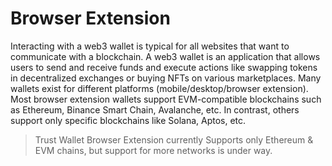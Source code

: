 # Browser Extension

Interacting with a web3 wallet is typical for all websites that want to communicate with a blockchain. A web3 wallet is an application that allows users to send and receive funds and execute actions like swapping tokens in decentralized exchanges or buying NFTs on various marketplaces. Many wallets exist for different platforms (mobile/desktop/browser extension). Most browser extension wallets support EVM-compatible blockchains such as Ethereum, Binance Smart Chain, Avalanche, etc. In contrast, others support only specific blockchains like Solana, Aptos, etc.

> Trust Wallet Browser Extension currently Supports only Ethereum & EVM chains, but support for more networks is under way. 
